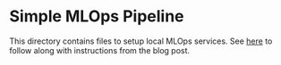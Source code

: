 # Simple MLOps Pipeline

This directory contains files to setup local MLOps services. See [here](https://towardsdatascience.com/a-simple-mlops-pipeline-on-your-local-machine-db9326addf31) to follow along with instructions from the blog post.